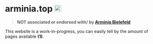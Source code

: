# arminia.top <img src="https://arminia.top/images/arminiatop.png" alt="drawing" width="22"/>
> **NOT associated or endorsed with/ by [Arminia Bielefeld](arminia.de)**

This website is a work-in-progress, you can easily tell by the amount of pages available **(1)**.

